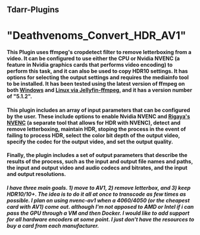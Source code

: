 ## Tdarr-Plugins
# "Deathvenoms_Convert_HDR_AV1" 

#### This Plugin uses ffmpeg's cropdetect filter to remove letterboxing from a video. It can be configured to use either the CPU or Nvidia NVENC (a feature in  Nvidia graphics cards that performs video encoding) to perform this task, and it can also be used to copy HDR10 settings. It has options for selecting the output settings and requires the mediainfo tool to be installed. It has been tested using the latest version of ffmpeg on both [Windows](https://www.gyan.dev/ffmpeg/builds/#release-builds "Windows") and [Linux via Jellyfin-ffmpeg](https://github.com/jellyfin/jellyfin-ffmpeg/releases/tag/v5.1.2-5 "jellyfin-ffmpeg Linux"), and it has a version number of "5.1.2".

#### This plugin includes an array of input parameters that can be configured by the user. These include options to enable Nvidia NVENC and [Rigaya's NVENC](https://github.com/rigaya/NVEnc/releases "Rigaya's NVENC") (a separate tool that allows for HDR with NVENC), detect and remove letterboxing, maintain HDR, stoping the process in the event of failing to process HDR, select the color bit depth of the output video, specify the codec for the output video, and set the output quality.

#### Finally, the plugin includes a set of output parameters that describe the results of the process, such as the input and output file names and paths, the input and output video and audio codecs and bitrates, and the input and output resolutions.


##### I have three main goals. 1) move to AV1, 2) remove letterbox, and 3) keep HDR10/10+. The idea is to do it all at once to transcode as few times as possible.  I plan on using nvenc-av1 when a 4060/4050 (or the cheapest card with AV1) come out. although I'm not apposed to AMD or Intel if i can pass the GPU through a VM and then Docker. I would like to add support for all hardware encoders at some point. I just don't have the resources to buy a card from each manufacturer.
